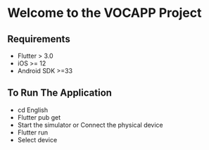# Welcome to the VOCAPP Project

## Requirements
+ Flutter > 3.0  
+ iOS >= 12
+ Android SDK >=33




## To Run The Application
+ cd English
+ Flutter pub get
+ Start the simulator or Connect the physical device
+ Flutter run 
+ Select device
